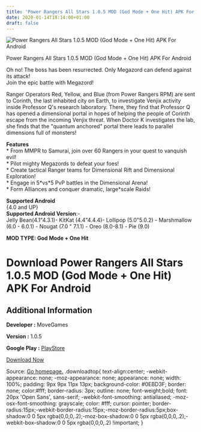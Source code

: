 ```yaml
---
title: 'Power Rangers All Stars 1.0.5 MOD (God Mode + One Hit) APK For Android'
date: 2020-01-14T18:14:00+01:00
draft: false
---
```


![Power Rangers All Stars 1.0.5 MOD (God Mode + One Hit) APK For Android](https://i1.wp.com/apkhome.net/wp-content/uploads/2020/01/Power-Rangers-All-Stars-1.0.5-MOD-God-Mode-One-Hit.png "Power Rangers All Stars 1.0.5 MOD (God Mode + One Hit) APK For Android")

  

Power Rangers All Stars 1.0.5 MOD (God Mode + One Hit) APK For Android

Oh no! The boss has been resurrected. Only Megazord can defend against its attack!  
Join the epic battle with Megazord!

Ranger Operators Red, Yellow, and Blue (from Power Rangers RPM) are sent to Corinth, the last inhabited city on Earth, to investigate Venjix activity inside Professor Q's research laboratory. There, they find that Professor Q has opened a dimensional portal in hopes of helping the people of Corinth escape from the incoming Venjix threat. When Doctor K investigates the lab, she finds that the "quantum anchored" portal there leads to parallel dimensions full of monsters!

**Features**  
\* From MMPR to Samurai, join over 60 Rangers in your quest to vanquish evil!  
\* Pilot mighty Megazords to defeat your foes!  
\* Create tactical Ranger teams for Dimensional Rift and Dimensional Exploration!  
\* Engage in 5\*vs\*5 PvP battles in the Dimensional Arena!  
\* Form Alliances and conquer dramatic, large\*scale Raids!

**Supported Android**  
{4.0 and UP}  
**Supported Android Version**:-  
Jelly Bean(4.1"4.3.1)- KitKat (4.4"4.4.4)- Lollipop (5.0"5.0.2) - Marshmallow (6.0 - 6.0.1) - Nougat (7.0 " 7.1.1) - Oreo (8.0-8.1) - Pie (9.0)

**MOD TYPE: God Mode + One Hit**

Download Power Rangers All Stars 1.0.5 MOD (God Mode + One Hit) APK For Android
===============================================================================

Additional Information
----------------------

**Developer :** MoveGames

**Version :** 1.0.5

**Google Play :** [PlayStore](https://play.google.com/store/apps/details?id=com.nexon.pr)

  

[Download Now](https://store4app.co/post/power-rangers-all-stars-1-0-5-mod-god-mode-one-hit-apk-for-android_1579021939)

  
Source: [Go homepage.](https://store4app.co/post/power-rangers-all-stars-1-0-5-mod-god-mode-one-hit-apk-for-android_1579021939) .downloadtop{ text-align:center; -webkit-appearance: none; -moz-appearance: none; appearance: none; width: 100%; padding: 9px 9px 11px 13px; background-color: #0EBD3F; border: none; color:#fff; border-radius: 3px; outline: none; font-weight;bold; font: 20px 'Open Sans', sans-serif; -webkit-font-smoothing: antialiased; -moz-osx-font-smoothing: grayscale; color: #fff; cursor: pointer; border-radius:15px;-webkit-border-radius:15px;-moz-border-radius:5px;box-shadow:0 0 5px rgba(0,0,0,.2);-moz-box-shadow:0 0 5px rgba(0,0,0,.2);-webkit-box-shadow:0 0 5px rgba(0,0,0,.2) !important; }